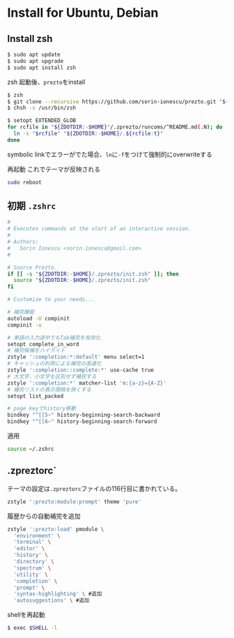 # Install for Ubuntu, Debian

## Install zsh
```bash
$ sudo apt update
$ sudo apt upgrade
$ sudo apt install zsh
```

zsh 起動後、`prezto`をinstall
```bash
$ zsh
$ git clone --recursive https://github.com/sorin-ionescu/prezto.git "${ZDOTDIR:-$HOME}/.zprezto"
$ chsh -s /usr/bin/zsh
```

```bash
$ setopt EXTENDED_GLOB  
for rcfile in "${ZDOTDIR:-$HOME}"/.zprezto/runcoms/^README.md(.N); do  
  ln -s "$rcfile" "${ZDOTDIR:-$HOME}/.${rcfile:t}"  
done
```
symbolic linkでエラーがでた場合、`ln`に`-f`をつけて強制的にoverwriteする

再起動 これでテーマが反映される
```bash
sudo reboot
```

## 初期 `.zshrc`

```bash
#
# Executes commands at the start of an interactive session.
#
# Authors:
#   Sorin Ionescu <sorin.ionescu@gmail.com>
#

# Source Prezto.
if [[ -s "${ZDOTDIR:-$HOME}/.zprezto/init.zsh" ]]; then
  source "${ZDOTDIR:-$HOME}/.zprezto/init.zsh"
fi

# Customize to your needs...

# 補完機能
autoload -U compinit
compinit -u

# 単語の入力途中でもTab補完を有効化
setopt complete_in_word
# 補完候補をハイライト
zstyle ':completion:*:default' menu select=1
# キャッシュの利用による補完の高速化
zstyle ':completion::complete:*' use-cache true
# 大文字、小文字を区別せず補完する
zstyle ':completion:*' matcher-list 'm:{a-z}={A-Z}'
# 補完リストの表示間隔を狭くする
setopt list_packed

# page keyでhistory移動
bindkey "^[[5~" history-beginning-search-backward
bindkey "^[[6~" history-beginning-search-forward
```

適用
```bash
source ~/.zshrc
```

## .zpreztorc`
テーマの設定は`.zpreztorc`ファイルの116行目に書かれている。
```bash
zstyle ':prezto:module:prompt' theme 'pure'
```

履歴からの自動補完を追加
```bash
zstyle ':prezto:load' pmodule \
  'environment' \
  'terminal' \
  'editor' \
  'history' \
  'directory' \
  'spectrum' \
  'utility' \
  'completion' \
  'prompt' \
  'syntax-highlighting' \ #追加
  'autosuggestions' \ #追加
```

shellを再起動
```bash
$ exec $SHELL -l
```
